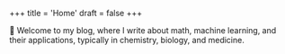 +++
title = 'Home'
draft = false
+++

👋 Welcome to my blog, where I write about math, machine learning, and their applications, typically in chemistry, biology, and medicine.
